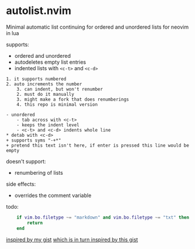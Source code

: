 # autolist.nvim
Minimal automatic list continuing for ordered and unordered lists for neovim in lua

supports:
* ordered and unordered
* autodeletes empty list entries
* indented lists with `<c-t>` and `<c-d>`
```
1. it supports numbered
2. auto increments the number
	3. can indent, but won't renumber
	2. must do it manually
	3. might make a fork that does renumberings
	4. this repo is minimal version

- unordered
	- tab across with <c-t>
	- keeps the indent level
	- <c-t> and <c-d> indents whole line
* detab with <c-d>
+ supports syms "-+*"
+ pretend this text isn't here, if enter is pressed this line would be empty
```

doesn't support:
* renumbering of lists

side effects:
* overrides the comment variable

todo:
```lua
	if vim.bo.filetype ~= "markdown" and vim.bo.filetype ~= "txt" then
		return
	end
```

[inspired by my gist](https://gist.github.com/gaoDean/288d01dfe64da66569fb6615c767e081)
[which is in turn inspired by this gist](https://gist.github.com/sedm0784/dffda43bcfb4728f8e90)
